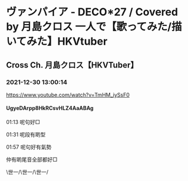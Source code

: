 # ヴァンパイア - DECO*27 / Covered by 月島クロス 一人で【歌ってみた/描いてみた】HKVtuber

## Cross Ch. 月島クロス【HKVTuber】

### 2021-12-30 13:00:14

https://www.youtube.com/watch?v=TmHM_iySsF0

#### UgyeDArpp8HkRCsvHLZ4AaABAg

01:13 呢句好□

01:31 呢段有啲型

01:57 呢句好有氣勢

仲有啲尾音全部都好□

\世一/\世一/\世一/


